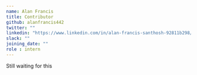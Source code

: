 ```yaml
---
name: Alan Francis
title: Contributor
github: alanfrancis442
twitter: ""
linkedin: "https://www.linkedin.com/in/alan-francis-santhosh-92811b298/"
slack: ""
joining_date: ""
role : intern
---
```


Still waiting for this
